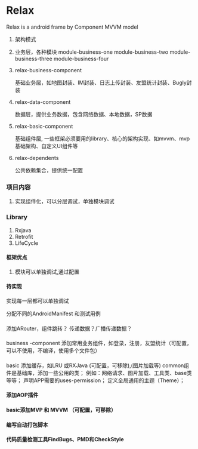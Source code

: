 # Relax

Relax is a android frame by Component MVVM model

1. 架构模式


1. 业务层，各种模块 module-business-one   module-business-two   module-business-three   module-business-four

2. relax-business-component

      基础业务层，如地图封装、IM封装、日志上传封装、友盟统计封装、Bugly封装

3. relax-data-component

      数据层，提供业务数据，包含网络数据、本地数据，SP数据

4. relax-basic-component

      基础组件层, 一些框架必须要用的library、核心的架构实现、如mvvm、mvp基础架构、自定义UI组件等

5. relax-dependents

      公共依赖集合，提供统一配置


### 项目内容
1. 实现组件化，可以分层调试，单独模块调试


### Library
1. Rxjava
2. Retrofit
3. LifeCycle



#### 框架优点

1. 模块可以单独调试,通过配置

#### 待实现
实现每一层都可以单独调试

分配不同的AndroidManifest  和测试用例

####
添加ARouter，组件跳转？ 传递数据？广播传递数据？

####

business -component 添加常用业务组件，如登录，注册，友盟统计（可配置，可以不使用，不编译，使用多个文件包）

####
basic 添加缓存，如LRU 或RXJava  (可配置，可移除),(图片加载等)
common组件是基础库，添加一些公用的类；
例如：网络请求、图片加载、工具类、base类等等；
声明APP需要的uses-permission；
定义全局通用的主题（Theme）；

#### 添加AOP插件

#### basic添加MVP 和 MVVM （可配置，可移除）

#### 编写自动打包脚本

#### 代码质量检测工具FindBugs、PMD和CheckStyle







